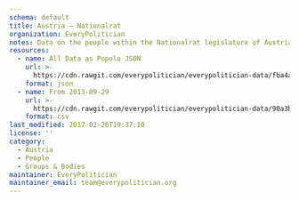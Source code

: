 ```yaml
---
schema: default
title: Austria — Nationalrat
organization: EveryPolitician
notes: Data on the people within the Nationalrat legislature of Austria.
resources:
  - name: All Data as Popolo JSON
    url: >-
      https://cdn.rawgit.com/everypolitician/everypolitician-data/fba4a21b349171008ae44363c14a1344fb80e11b/data/Austria/Nationalrat/ep-popolo-v1.0.json
    format: json
  - name: From 2013-09-29
    url: >-
      https://cdn.rawgit.com/everypolitician/everypolitician-data/90a3b85c630e56aebed97bcc6c8aaf1fc87c7baf/data/Austria/Nationalrat/term-25.csv
    format: csv
last_modified: 2017-02-26T19:37:10
license: ''
category:
  - Austria
  - People
  - Groups & Bodies
maintainer: EveryPolitician
maintainer_email: team@everypolitician.org
---
```

